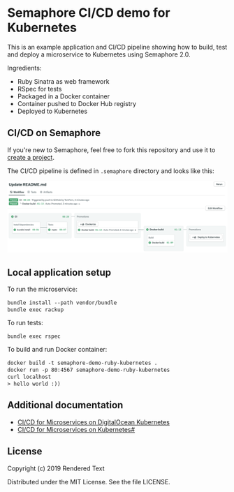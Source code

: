 # Semaphore CI/CD demo for Kubernetes

This is an example application and CI/CD pipeline showing how to build, test and
deploy a microservice to Kubernetes using Semaphore 2.0.

Ingredients:

- Ruby Sinatra as web framework
- RSpec for tests
- Packaged in a Docker container
- Container pushed to Docker Hub registry
- Deployed to Kubernetes

## CI/CD on Semaphore

If you're new to Semaphore, feel free to fork this repository and use it to
[create a project](https://docs.semaphoreci.com/article/63-your-first-project).

The CI/CD pipeline is defined in `.semaphore` directory and looks like this:

![CI/CD pipeline on Semaphore](pipeline.png)

## Local application setup

To run the microservice:

```
bundle install --path vendor/bundle
bundle exec rackup
```

To run tests:

```
bundle exec rspec
```

To build and run Docker container:

```
docker build -t semaphore-demo-ruby-kubernetes .
docker run -p 80:4567 semaphore-demo-ruby-kubernetes
curl localhost
> hello world :))
```

## Additional documentation

- [CI/CD for Microservices on DigitalOcean Kubernetes](https://semaphoreci.com/blog/cicd-microservices-digitalocean-kubernetes)
- [CI/CD for Microservices on Kubernetes#](https://docs.semaphoreci.com/examples/ci-cd-for-microservices-on-kubernetes)

## License

Copyright (c) 2019 Rendered Text

Distributed under the MIT License. See the file LICENSE.
